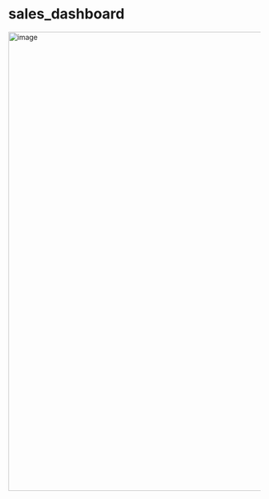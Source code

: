 # sales_dashboard
<img width="917" alt="image" src="https://github.com/Aayushkumar45/sales_dashboard/assets/140547468/852b6fb4-4ad4-499e-98f1-104baadd1206">
